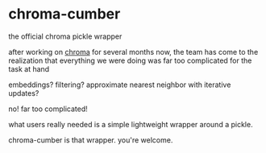 # chroma-cumber
the official chroma pickle wrapper

after working on [chroma](https://github.com/chroma-core/chroma) for several months now, 
the team has come to the realization that everything we were doing was
far too complicated for the task at hand 

embeddings? filtering? approximate nearest neighbor with iterative updates? 

no! far too complicated! 

what users really needed is a simple lightweight wrapper around a pickle.

chroma-cumber is that wrapper.  you're welcome. 



